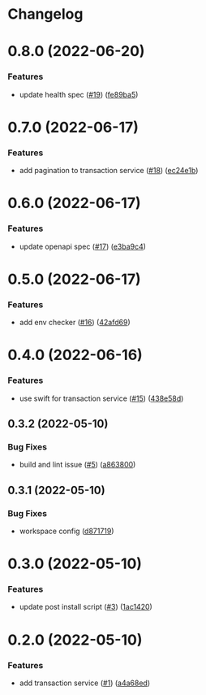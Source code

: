 # Changelog

# 0.8.0 (2022-06-20)


### Features

* update health spec ([#19](https://github.com/etherdata-blockchain/etdstats/issues/19)) ([fe89ba5](https://github.com/etherdata-blockchain/etdstats/commit/fe89ba55a742d30747a490b073f26a6f90eff632))

# 0.7.0 (2022-06-17)


### Features

* add pagination to transaction service ([#18](https://github.com/etherdata-blockchain/etdstats/issues/18)) ([ec24e1b](https://github.com/etherdata-blockchain/etdstats/commit/ec24e1b17048717f9d6620a0269926e08e41e08f))

# 0.6.0 (2022-06-17)


### Features

* update openapi spec ([#17](https://github.com/etherdata-blockchain/etdstats/issues/17)) ([e3ba9c4](https://github.com/etherdata-blockchain/etdstats/commit/e3ba9c415457e7cbcbfb35620afd7bc33a2b705f))

# 0.5.0 (2022-06-17)


### Features

* add env checker ([#16](https://github.com/etherdata-blockchain/etdstats/issues/16)) ([42afd69](https://github.com/etherdata-blockchain/etdstats/commit/42afd69e222d569260e383e16f2b10c2b50afb3f))

# 0.4.0 (2022-06-16)


### Features

* use swift for transaction service ([#15](https://github.com/etherdata-blockchain/etdstats/issues/15)) ([438e58d](https://github.com/etherdata-blockchain/etdstats/commit/438e58d5f57993e1f4b53b11652998dbc02cb1b9))

## 0.3.2 (2022-05-10)


### Bug Fixes

* build and lint issue ([#5](https://github.com/etherdata-blockchain/etdstats/issues/5)) ([a863800](https://github.com/etherdata-blockchain/etdstats/commit/a8638002169db7d272e1cc5389e681a77513c0f2))

## 0.3.1 (2022-05-10)


### Bug Fixes

* workspace config ([d871719](https://github.com/etherdata-blockchain/etdstats/commit/d871719d00ccc0230e535a9071ffea7f0e77ae79))

# 0.3.0 (2022-05-10)


### Features

* update post install script ([#3](https://github.com/etherdata-blockchain/etdstats/issues/3)) ([1ac1420](https://github.com/etherdata-blockchain/etdstats/commit/1ac1420b459a3d309f3c2138f7c92950d1250466))

# 0.2.0 (2022-05-10)


### Features

* add transaction service ([#1](https://github.com/etherdata-blockchain/etdstats/issues/1)) ([a4a68ed](https://github.com/etherdata-blockchain/etdstats/commit/a4a68ed6ea9b7271eeab0634f7b3a39d742da3f3))